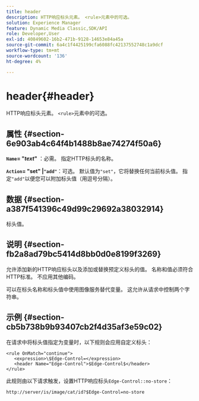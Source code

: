 ```yaml
---
title: header
description: HTTP响应标头元素。 <rule>元素中的可选。
solution: Experience Manager
feature: Dynamic Media Classic,SDK/API
role: Developer,User
exl-id: 40849602-16b2-471b-9128-14653e84a45a
source-git-commit: 6a4c1f4425199cfa6088fc42137552748c1a9dcf
workflow-type: tm+mt
source-wordcount: '136'
ht-degree: 4%

---
```


# header{#header}

HTTP响应标头元素。 `<rule>`元素中的可选。

## 属性 {#section-6e903ab4c64f4b1488b8ae74274f50a6}

**`Name`= &quot;*text*&quot;** ：必需。 指定HTTP标头的名称。

**`Action`= &quot;set&quot; |`"add"`**：可选。 默认值为`"set"`，它将替换任何当前标头值。 指定`"add"`以便您可以附加标头值（用逗号分隔）。

## 数据 {#section-a387f541396c49d99c29692a38032914}

标头值。

## 说明 {#section-fb2a8ad79bc5414d8bb0d0e8199f3269}

允许添加新的HTTP响应标头以及添加或替换预定义标头的值。 名称和值必须符合HTTP标准。 不应用其他编码。

可以在标头名称和标头值中使用图像服务替代变量。 这允许从请求中控制两个字符串。

## 示例 {#section-cb5b738b9b93407cb2f4d35af3e59c02}

在请求中将标头值指定为变量时，以下规则会应用自定义标头：

```
<rule OnMatch="continue">
   <expression>\$Edge-Control=</expression>
   <header Name="Edge-Control">$Edge-Control$</header>
</rule>
```

此规则由以下请求触发，设置HTTP响应标头`Edge-Control::no-store`：

`http://server/is/image/cat/id?$Edge-Control=no-store`
